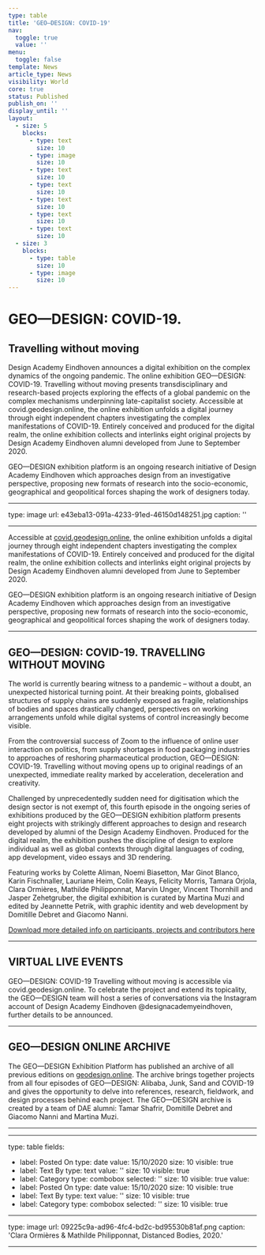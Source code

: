 ```yaml
---
type: table
title: 'GEO—DESIGN: COVID-19'
nav:
  toggle: true
  value: ''
menu:
  toggle: false
template: News
article_type: News
visibility: World
core: true
status: Published
publish_on: ''
display_until: ''
layout:
  - size: 5
    blocks:
      - type: text
        size: 10
      - type: image
        size: 10
      - type: text
        size: 10
      - type: text
        size: 10
      - type: text
        size: 10
      - type: text
        size: 10
      - type: text
        size: 10
  - size: 3
    blocks:
      - type: table
        size: 10
      - type: image
        size: 10
---
```


# GEO—DESIGN: COVID-19.

## Travelling without moving

Design Academy Eindhoven announces a digital exhibition on the complex dynamics of the ongoing pandemic. The online exhibition GEO—DESIGN: COVID-19. Travelling without moving presents transdisciplinary and research-based projects exploring the effects of a global pandemic on the complex mechanisms underpinning late-capitalist society.
Accessible at covid.geodesign.online, the online exhibition unfolds a digital journey through eight independent chapters investigating the complex manifestations of COVID-19. Entirely conceived and produced for the digital realm, the online exhibition collects and interlinks eight original projects by Design Academy Eindhoven alumni developed from June to September 2020.
 
GEO—DESIGN exhibition platform is an ongoing research initiative of Design Academy Eindhoven which approaches design from an investigative perspective, proposing new formats of research into the socio-economic, geographical and geopolitical forces shaping the work of designers today.

---

type: image
url: e43eba13-091a-4233-91ed-46150d148251.jpg
caption: ''

---

Accessible at [covid.geodesign.online](https://covid.geodesign.online), the online exhibition unfolds a digital journey through eight independent chapters investigating the complex manifestations of COVID-19. Entirely conceived and produced for the digital realm, the online exhibition collects and interlinks eight original projects by Design Academy Eindhoven alumni developed from June to September 2020.
 
GEO—DESIGN exhibition platform is an ongoing research initiative of Design Academy Eindhoven which approaches design from an investigative perspective, proposing new formats of research into the socio-economic, geographical and geopolitical forces shaping the work of designers today.

---

## GEO—DESIGN: COVID-19. TRAVELLING WITHOUT MOVING
The world is currently bearing witness to a pandemic – without a doubt, an unexpected historical turning point. At their breaking points, globalised structures of supply chains are suddenly exposed as fragile, relationships of bodies and spaces drastically changed, perspectives on working arrangements unfold while digital systems of control increasingly become visible.
 
From the controversial success of Zoom to the influence of online user interaction on politics, from supply shortages in food packaging industries to approaches of reshoring pharmaceutical production, GEO—DESIGN: COVID-19. Travelling without moving opens up to original readings of an unexpected, immediate reality marked by acceleration, deceleration and creativity.
 
Challenged by unprecedentedly sudden need for digitisation which the design sector is not exempt of, this fourth episode in the ongoing series of exhibitions produced by the GEO—DESIGN exhibition platform presents eight projects with strikingly different approaches to design and research developed by alumni of the Design Academy Eindhoven. Produced for the digital realm, the exhibition pushes the discipline of design to explore individual as well as global contexts through digital languages of coding, app development, video essays and 3D rendering.

Featuring works by Colette Aliman, Noemi Biasetton, Mar Ginot Blanco, Karin Fischnaller, Lauriane Heim, Colin Keays, Felicity Morris, Tamara Orjola, Clara Ormières, Mathilde Philipponnat, Marvin Unger, Vincent Thornhill and Jasper Zehetgruber, the digital exhibition is curated by Martina Muzi and edited by Jeannette Petrik, with graphic identity and web development by Domitille Debret and Giacomo Nanni.

[Download more detailed info on participants, projects and contributors here](https://mcusercontent.com/1c2b688fe36cb67e928f8d7fc/files/561e6307-4d22-41cc-a80a-884a23edd06d/pdf_press_release_covid_13_10.pdf)

---

## VIRTUAL LIVE EVENTS
GEO—DESIGN: COVID-19 Travelling without moving is accessible via covid.geodesign.online. To celebrate the project and extend its topicality, the GEO—DESIGN team will host a series of conversations via the Instagram account of Design Academy Eindhoven @designacademyeindhoven, further details to be announced.

---

## GEO—DESIGN ONLINE ARCHIVE
The GEO—DESIGN Exhibition Platform has published an archive of all previous editions on [geodesign.online](https://geodesign.online). The archive brings together projects from all four episodes of GEO—DESIGN: Alibaba, Junk, Sand and COVID-19 and gives the opportunity to delve into references, research, fieldwork, and design processes behind each project. The GEO—DESIGN archive is created by a team of DAE alumni: Tamar Shafrir, Domitille Debret and Giacomo Nanni and Martina Muzi.

---



---

type: table
fields:
  - label: Posted On
    type: date
    value: 15/10/2020
    size: 10
    visible: true
  - label: Text By
    type: text
    value: ''
    size: 10
    visible: true
  - label: Category
    type: combobox
    selected: ''
    size: 10
    visible: true
value:
  - label: Posted On
    type: date
    value: 15/10/2020
    size: 10
    visible: true
  - label: Text By
    type: text
    value: ''
    size: 10
    visible: true
  - label: Category
    type: combobox
    selected: ''
    size: 10
    visible: true

---

type: image
url: 09225c9a-ad96-4fc4-bd2c-bd95530b81af.png
caption: 'Clara Ormières & Mathilde Philipponnat, Distanced Bodies, 2020.'

---
